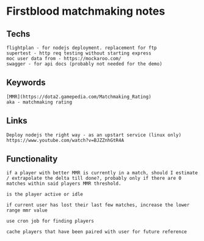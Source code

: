 # Firstblood matchmaking notes

## Techs
	flightplan - for nodejs deployment. replacement for ftp
	supertest - http req testing without starting express
	moc user data from - https://mockaroo.com/
	swagger - for api docs (probably not needed for the demo)

## Keywords
	[MMR](https://dota2.gamepedia.com/Matchmaking_Rating)  
	aka - matchmaking rating


## Links
	Deploy nodejs the right way - as an upstart service (linux only)
	https://www.youtube.com/watch?v=BJZZnhGtR4A

## Functionality

	if a player with better MMR is currently in a match, should I estimate / extrapolate the delta till done?, probably only if there are 0 matches within said players MMR threshold.

	is the player active or idle

	if current user has lost their last few matches, increase the lower range mmr value

	use cron job for finding players

	cache players that have been paired with user for future reference

	
